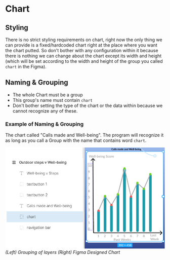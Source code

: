 # Chart

## Styling
There is no strict styling requirements on chart, right now the only thing we can provide is a fixed/hardcoded chart right at the place where you want the chart putted. So don't bother with any configuration within it because there is nothing we can change about the chart except its width and height (which will be set according to the width and height of the group you called `chart` in the Figma). 

## Naming & Grouping
* The whole Chart must be a group
* This group's name must contain `chart`
* Don't bother setting the type of the chart or the data within because we cannot recognize any of these.

### Example of Naming & Grouping
The chart called "Calls made and Well-being". The program will recognize it as long as you call a Group with the name that contains word `chart`.

![image showing chart ui and grouping in figma](https://github.com/ImagineThisNHS/ImagineThisNHS.github.io/blob/master/guidelines/assets/chart/chart%20fig.png?raw=true)
_(Left) Grouping of layers (Right) Figma Designed Chart_
